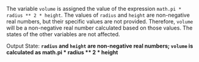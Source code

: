 The variable `volume` is assigned the value of the expression `math.pi * radius ** 2 * height`. The values of `radius` and `height` are non-negative real numbers, but their specific values are not provided. Therefore, `volume` will be a non-negative real number calculated based on those values. The states of the other variables are not affected. 

Output State: **`radius` and `height` are non-negative real numbers; `volume` is calculated as math.pi * radius ** 2 * height**